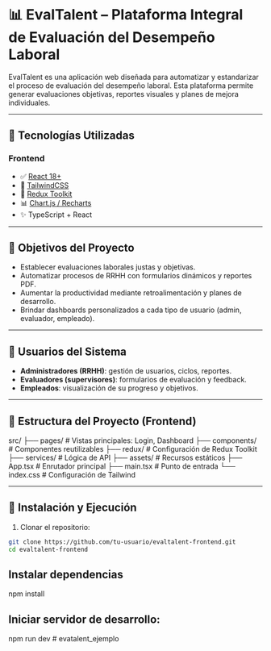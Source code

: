 # 📊 EvalTalent – Plataforma Integral de Evaluación del Desempeño Laboral

EvalTalent es una aplicación web diseñada para automatizar y estandarizar el proceso de evaluación del desempeño laboral. Esta plataforma permite generar evaluaciones objetivas, reportes visuales y planes de mejora individuales.

---

## 🚀 Tecnologías Utilizadas

### Frontend

- ✅ [React 18+](https://reactjs.org/)
- 🎨 [TailwindCSS](https://tailwindcss.com/)
- 🔄 [Redux Toolkit](https://redux-toolkit.js.org/)
- 📊 [Chart.js / Recharts](https://www.chartjs.org/)
- ✨ TypeScript + React

---

## 🎯 Objetivos del Proyecto

- Establecer evaluaciones laborales justas y objetivas.
- Automatizar procesos de RRHH con formularios dinámicos y reportes PDF.
- Aumentar la productividad mediante retroalimentación y planes de desarrollo.
- Brindar dashboards personalizados a cada tipo de usuario (admin, evaluador, empleado).

---

## 👤 Usuarios del Sistema

- **Administradores (RRHH)**: gestión de usuarios, ciclos, reportes.
- **Evaluadores (supervisores)**: formularios de evaluación y feedback.
- **Empleados**: visualización de su progreso y objetivos.

---

## 📂 Estructura del Proyecto (Frontend)

src/
├── pages/ # Vistas principales: Login, Dashboard
├── components/ # Componentes reutilizables
├── redux/ # Configuración de Redux Toolkit
├── services/ # Lógica de API
├── assets/ # Recursos estáticos
├── App.tsx # Enrutador principal
├── main.tsx # Punto de entrada
└── index.css # Configuración de Tailwind

---

## 🧪 Instalación y Ejecución

1. Clonar el repositorio:

```bash
git clone https://github.com/tu-usuario/evaltalent-frontend.git
cd evaltalent-frontend
```

## Instalar dependencias

npm install

## Iniciar servidor de desarrollo:

npm run dev
#   e v a t a l e n t _ e j e m p l o  
 